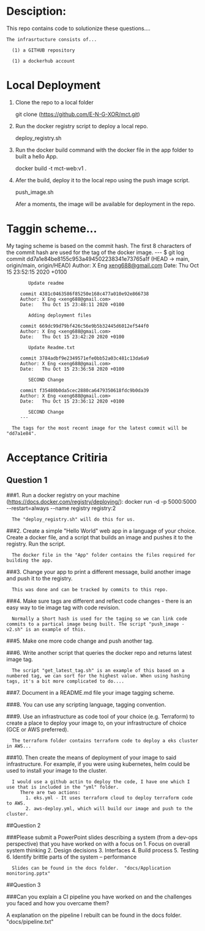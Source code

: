 # Desciption:

  This repo contains code to solutionize these questions....
  
    The infrasrtucture consists of...
    
      (1) a GITHUB repository
          
      (1) a dockerhub account
  
  
# Local Deployment

   1. Clone the repo to a local folder
   
      git clone (https://github.com/E-N-G-XOR/mct.git)
      
   2. Run the docker registry script to deploy a local repo.
   
      deploy_registry.sh

   3. Run the docker build command with the docker file in the app folder to built a hello App.
   
      docker build -t mct-web:v1 .  
      
   4. Afer the build, deploy it to the local repo using the push image script.
   
      push_image.sh
 
      Afer a moments, the image will be available for deployment in the repo.


# Taggin scheme...

   My taging scheme is based on the commit hash. The first 8 characters of the commit hash are used for the tag of the docker image. 
         ---
         $ git log
         commit dd7a1e84be8155c953a494502238341e73765a1f (HEAD -> main, origin/main, origin/HEAD)
         Author: X Eng <xeng688@gmail.com>
         Date:   Thu Oct 15 23:52:15 2020 +0100

            Update readme

         commit 4381c0463586f85250e168c477a010e92e866738
         Author: X Eng <xeng688@gmail.com>
         Date:   Thu Oct 15 23:48:11 2020 +0100

            Adding deployment files

         commit 669dc99d79bf426c56e9b5b32445d6012ef544f0
         Author: X Eng <xeng688@gmail.com>
         Date:   Thu Oct 15 23:42:20 2020 +0100

            Update Readme.txt

         commit 3784adbf9e2349571efe0bb52a03c481c13da6a9
         Author: X Eng <xeng688@gmail.com>
         Date:   Thu Oct 15 23:36:58 2020 +0100

            SECOND Change

         commit f35480b0da5cec2880ca6479350618fdc9b0da39
         Author: X Eng <xeng688@gmail.com>
         Date:   Thu Oct 15 23:36:12 2020 +0100

            SECOND Change
         ---

      The tags for the most recent image for the latest commit will be "dd7a1e84".
   
# Acceptance Critiria

   ## Question 1

   ###1. Run a docker registry on your machine (https://docs.docker.com/registry/deploying/): docker run -d -p 5000:5000 --restart=always --name registry registry:2

      The "deploy_registry.sh" will do this for us.

   ###2. Create a simple "Hello World" web app in a language of your choice. Create a docker file, and a script that builds an image and pushes it to the registry. Run the script.

      The docker file in the "App" folder contains the files required for building the app.

   ###3. Change your app to print a different message, build another image and push it to the registry.

      This was done and can be tracked by commits to this repo.
   
   ###4. Make sure tags are different and reflect code changes - there is an easy way to tie image tag with code revision.

      Normally a Short hash is used for the taging so we can link code commits to a partical image being built. The script "push_image - v2.sh" is an example of this.
   
   ###5. Make one more code change and push another tag.
   

   ###6. Write another script that queries the docker repo and returns latest image tag.

      The script "get_latest_tag.sh" is an example of this based on a numbered tag, we can sort for the highest value. When using hashing tags, it's a bit more complicated to do....
   
   ###7. Document in a README.md file your image tagging scheme.


   
   ###8. You can use any scripting language, tagging convention.
   
   ###9. Use an infrastructure as code tool of your choice (e.g. Terraform) to create a place to deploy your image to, on your infrastructure of choice (GCE or AWS preferred).

      The terraform folder contains terraform code to deploy a eks cluster in AWS...
   
   ###10. Then create the means of deployment of your image to said infrastructure. For example, if you were using kubernetes, helm could be used to install your image to the cluster.

      I would use a github actin to deploy the code, I have one which I use that is included in the "yml" folder. 
         There are two actions: 
           1. eks.yml - It uses terraform cloud to deploy terraform code to AWS.
           2. aws-deploy.yml, which will build our image and push to the cluster.

   ##Question 2

   ###Please submit a PowerPoint slides describing a system (from a dev-ops perspective) that you have worked on with a focus on
      1. Focus on overall system thinking
      2. Design decisions
      3. Interfaces
      4. Build process
      5. Testing
      6. Identify brittle parts of the system – performance

      Slides can be found in the docs folder.  "docs/Application monitoring.pptx"

   ##Question 3

   ###Can you explain a CI pipeline you have worked on and the challenges you faced and how you overcame them?

   A explanation on the pipeline I rebuilt can be found in the docs folder.  "docs/pipeline.txt"


 
